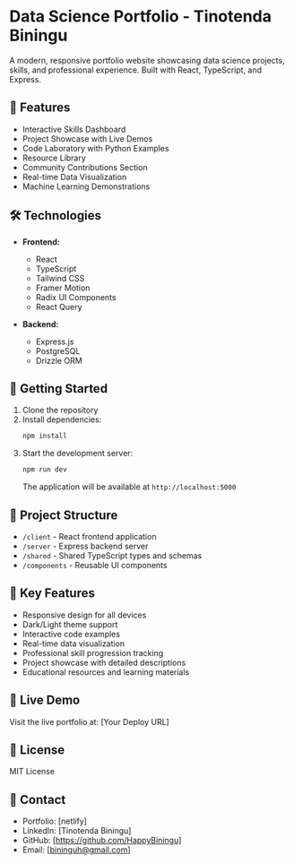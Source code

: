 
# Data Science Portfolio - Tinotenda Biningu

A modern, responsive portfolio website showcasing data science projects, skills, and professional experience. Built with React, TypeScript, and Express.

## 🚀 Features

- Interactive Skills Dashboard
- Project Showcase with Live Demos
- Code Laboratory with Python Examples
- Resource Library
- Community Contributions Section
- Real-time Data Visualization
- Machine Learning Demonstrations

## 🛠️ Technologies

- **Frontend:**
  - React
  - TypeScript
  - Tailwind CSS
  - Framer Motion
  - Radix UI Components
  - React Query

- **Backend:**
  - Express.js
  - PostgreSQL
  - Drizzle ORM

## 🔧 Getting Started

1. Clone the repository
2. Install dependencies:
   ```bash
   npm install
   ```
3. Start the development server:
   ```bash
   npm run dev
   ```
   The application will be available at `http://localhost:5000`

## 📁 Project Structure

- `/client` - React frontend application
- `/server` - Express backend server
- `/shared` - Shared TypeScript types and schemas
- `/components` - Reusable UI components

## 🌟 Key Features

- Responsive design for all devices
- Dark/Light theme support
- Interactive code examples
- Real-time data visualization
- Professional skill progression tracking
- Project showcase with detailed descriptions
- Educational resources and learning materials

## 🔗 Live Demo

Visit the live portfolio at: [Your Deploy URL]

## 📄 License

MIT License

## 👤 Contact

- Portfolio: [netlify]
- LinkedIn: [Tinotenda Biningu]
- GitHub: [https://github.com/HappyBiningu]
- Email: [bininguh@gmail.com]

